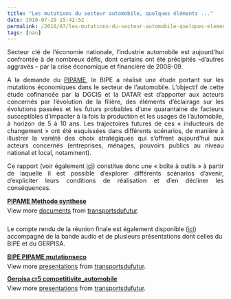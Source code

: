 ```yaml
---
title: "Les mutations du secteur automobile, quelques éléments ..."
date: 2010-07-29 15:42:52
permalink: /2010/07/les-mutations-du-secteur-automobile-quelques-elements.html
tags: [nan]
---
```


<div style="text-align: justify"><p>Secteur clé de l’économie nationale, l’industrie automobile est aujourd’hui confrontée à de nombreux défis, dont certains ont été précipités –d’autres aggravés – par la crise économique et financière de 2008-09. </p> A la demande du <a href="http://www.industrie.gouv.fr/p3e/etudes/automobile/automobile.php" target="_blank">PIPAME</a>, le BIPE a réalisé une étude portant sur les mutations économiques dans le secteur de l’automobile. L’objectif de cette étude cofinancée par la DGCIS et la DATAR est d’apporter aux acteurs concernés par l’évolution de la filière, des éléments d’éclairage sur les évolutions passées et les futurs probables d’une quarantaine de facteurs susceptibles d’impacter à la fois la production et les usages de l’automobile, à horizon de 5 à 10 ans. Les trajectoires futures de ces « inducteurs de changement » ont été esquissées dans différents scénarios, de manière à illustrer la variété des choix stratégiques qui s’offrent aujourd’hui aux acteurs concernés (entreprises, ménages, pouvoirs publics au niveau national et local, notamment). <br /><p>Ce rapport (voir également <a href="https://gabrielplassat.github.io/transportsdufutur/2010/05/les-mutations-du-secteur-automobile-le-rapport-du-pole-interministeriel-de-prospective.html" target="_blank">ici</a>) constitue donc une « boîte à outils » à partir de laquelle il est possible d’explorer différents scénarios d’avenir, d’expliciter leurs conditions de réalisation et d’en décliner les conséquences.</p>  <p> </p></div>  <!--more-->    <p></p> <div id="__ss_4865162" style="width: 477px"><strong style="margin: 12px 0pt 4px"><a href="http://www.slideshare.net/transportsdufutur/pipame-methodo-synthese" title="PIPAME Methodo synthese">PIPAME Methodo synthese</a></strong><div style="padding: 5px 0pt 12px">View more <a href="http://www.slideshare.net/">documents</a> from <a href="http://www.slideshare.net/transportsdufutur">transportsdufutur</a>.</div></div><p> Le compte rendu de la réunion finale est également disponible (<a href="http://www.industrie.gouv.fr/p3e/seminaires/automobile/cr_inextenso.php" target="_blank">ici</a>) accompagné de la bande audio et de plusieurs présentations dont celles du BIPE et du GERPISA.</p>  <p></p> <div id="__ss_4865181" style="width: 425px"><strong style="margin: 12px 0pt 4px"><a href="http://www.slideshare.net/transportsdufutur/bipe-pipame-mutationseco" title="BIPE PIPAME mutationseco">BIPE PIPAME mutationseco</a></strong><div style="padding: 5px 0pt 12px">View more <a href="http://www.slideshare.net/">presentations</a> from <a href="http://www.slideshare.net/transportsdufutur">transportsdufutur</a>.</div></div>  <div id="__ss_4865428" style="width: 425px"><strong style="margin: 12px 0pt 4px"><a href="http://www.slideshare.net/transportsdufutur/gerpisa-cr5-competitiviteautomobile" title="Gerpisa cr5 competitivite_automobile">Gerpisa cr5 competitivite_automobile</a></strong><div style="padding: 5px 0pt 12px">View more <a href="http://www.slideshare.net/">presentations</a> from <a href="http://www.slideshare.net/transportsdufutur">transportsdufutur</a>.</div></div>
